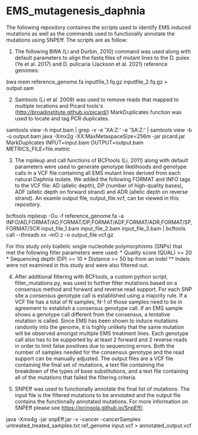 # EMS_mutagenesis_daphnia

The following repository containes the scripts used to identify EMS induced mutations as well as the commands used to functionally annotate the mutations using SNPEff. The scripts are as follow:

1. The following BWA (Li and Durbin, 2010) command was used along with default parameters to align the fastq files of mutant lines to the D. pulex (Ye et al. 2017) and D. pulicaria (Jackson et al. 2021) reference genomes:

bwa mem reference_genome.fa inputfile_1.fq.gz inputfile_2.fq.gz > output.sam

2. Samtools (Li et al. 2009) was used to remove reads that mapped to multiple locations and Picard tools's (http://broadinstitute.github.io/picard/) MarkDuplicates function was used to locate and tag PCR duplicates. 

samtools view -h input.bam | grep -v -e 'XA:Z:' -e 'SA:Z:' | samtools view -b -o output.bam
java -Xmx2g -XX:MaxMetaspaceSize=256m -jar picard.jar MarkDuplicates INPUT=input.bam OUTPUT=output.bam METRICS_FILE=file.metric
    
3. The mpileup and call functions of BCFtools (Li, 2011) along with default parameters were used to generate genotype likelihoods and genotype calls in a VCF file containing all EMS mutant lines derived from each natural Daphnia isolate. We added the following FORMAT and INFO tags to the VCF file: AD (allelic depth), DP (number of high-quality bases), ADF (allelic depth on forward strand) and ADR (allelic depth on reverse strand). An examle output file, output_file.vcf, can be viewed in this repository.
    
bcftools mpileup -Ou -f reference_genome.fa -a INFO/AD,FORMAT/AD,FORMAT/DP,FORMAT/ADF,FORMAT/ADR,FORMAT/SP,FORMAT/SCR  input_file_1.bam  input_file_2.bam input_file_3.bam | bcftools call --threads xx  -mO z -o output_file.vcf.gz

For this study only biallelic single nucleotide polymorphisms (SNPs) that met the following filter parameters were used:
    * Quality score (QUAL) >= 20
    * Sequencing depth (DP) >= 10
    * Distance >= 50 bp from an indel
    ** Indels were not examined in this study and were also filtered out.

4. After additional filtering with BCFtools, a custom python script, filter_mutations.py, was used to further filter mutations based on a consensus method and forward and reverse read support. For each SNP site a consensus genotype call is established using a majority rule. If a VCF file has a total of N samples, N-1 of those samples need to be in agreement to establish a consensus genotype call. If an EMS sample shows a genotype call different from the consensus, a tentative mutation is called. Since EMS has been shown to induce mutations randomly into the genome, it is highly unlikely that the same mutation will be observed amongst multiple EMS treatment lines. Each genotype call also has to be supported by at least 2 forward and 2 reverse reads in order to limit false positives due to sequencing errors. Both the number of samples needed for the consensus genotype and the read support can be manually adjusted. The output files are a VCF file containing the final set of mutations, a text file containing the breakdown of the types of base substitutions, and a text file containing all of the mutations that failed the filtering criteria.

5. SNPEff was used to functionally annotate the final list of mutations. The input file is the filtered mutations to be annotated and the output file contains the functionally annotated mutations. For more information on SNPEff please see https://pcingola.github.io/SnpEff/.

java -Xmx4g -jar snpEff.jar -v -cancer -cancerSamples untreated_treated_samples.txt ref_genome input.vcf  > annotated_output.vcf


